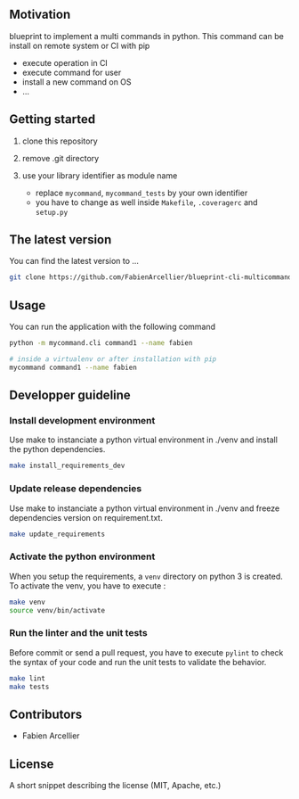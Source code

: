 ## Motivation

blueprint to implement a multi commands in python. This command can be install
on remote system or CI with pip

* execute operation in CI
* execute command for user
* install a new command on OS
* ...

## Getting started

1. clone this repository

2. remove .git directory

3. use your library identifier as module name

    * replace `mycommand`, `mycommand_tests` by your own identifier
    * you have to change as well inside `Makefile`, `.coveragerc` and `setup.py`

## The latest version

You can find the latest version to ...

```bash
git clone https://github.com/FabienArcellier/blueprint-cli-multicommands-python.git
```

## Usage

You can run the application with the following command

```bash
python -m mycommand.cli command1 --name fabien

# inside a virtualenv or after installation with pip
mycommand command1 --name fabien
```

## Developper guideline

### Install development environment

Use make to instanciate a python virtual environment in ./venv and install the
python dependencies.

```bash
make install_requirements_dev
```

### Update release dependencies

Use make to instanciate a python virtual environment in ./venv and freeze
dependencies version on requirement.txt.

```bash
make update_requirements
```

### Activate the python environment

When you setup the requirements, a `venv` directory on python 3 is created.
To activate the venv, you have to execute :

```bash
make venv
source venv/bin/activate
```

### Run the linter and the unit tests

Before commit or send a pull request, you have to execute `pylint` to check the syntax
of your code and run the unit tests to validate the behavior.

```bash
make lint
make tests
```

## Contributors

* Fabien Arcellier

## License

A short snippet describing the license (MIT, Apache, etc.)
